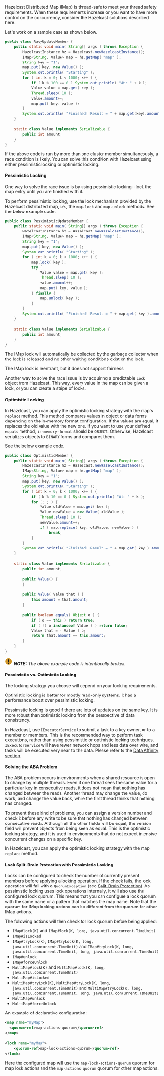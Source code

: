 
Hazelcast Distributed Map (IMap) is thread-safe to meet your thread safety requirements. When these requirements increase or you want to have more control on the concurrency, consider the Hazelcast solutions described here.

Let's work on a sample case as shown below.

```java
public class RacyUpdateMember {
    public static void main( String[] args ) throws Exception {
        HazelcastInstance hz = Hazelcast.newHazelcastInstance();
        IMap<String, Value> map = hz.getMap( "map" );
        String key = "1";
        map.put( key, new Value() );
        System.out.println( "Starting" );
        for ( int k = 0; k < 1000; k++ ) {
            if ( k % 100 == 0 ) System.out.println( "At: " + k );
            Value value = map.get( key );
            Thread.sleep( 10 );
            value.amount++;
            map.put( key, value );
        }
        System.out.println( "Finished! Result = " + map.get(key).amount );
    }

    static class Value implements Serializable {
        public int amount;
    }
}
```

If the above code is run by more than one cluster member simultaneously, a race condition is likely. You can solve this condition with Hazelcast using either pessimistic locking or optimistic locking. 

#### Pessimistic Locking

One way to solve the race issue is by using pessimistic locking--lock the map entry until you are finished with it.

To perform pessimistic locking, use the lock mechanism provided by the Hazelcast distributed map, i.e., the `map.lock` and `map.unlock` methods. See the below example code.

```java
public class PessimisticUpdateMember {
    public static void main( String[] args ) throws Exception {
        HazelcastInstance hz = Hazelcast.newHazelcastInstance();
        IMap<String, Value> map = hz.getMap( "map" );
        String key = "1";
        map.put( key, new Value() );
        System.out.println( "Starting" );
        for ( int k = 0; k < 1000; k++ ) {
            map.lock( key );
            try {
                Value value = map.get( key );
                Thread.sleep( 10 );
                value.amount++;
                map.put( key, value );
            } finally {
                map.unlock( key );
            }
        }
        System.out.println( "Finished! Result = " + map.get( key ).amount );
    }

    static class Value implements Serializable {
        public int amount;
    }
}
```

The IMap lock will automatically be collected by the garbage collector when the lock is released and no other waiting conditions exist on the lock.

The IMap lock is reentrant, but it does not support fairness.

Another way to solve the race issue is by acquiring a predictable `Lock` object from Hazelcast. This way, every value in the map can be given a lock, or you can create a stripe of locks.


#### Optimistic Locking

In Hazelcast, you can apply the optimistic locking strategy with the map's `replace` method. This method compares values in object or data forms depending on the in-memory format configuration. If the values are equal, it replaces the old value with the new one. If you want to use your defined `equals` method, `in-memory-format` should be `OBJECT`. Otherwise, Hazelcast serializes objects to `BINARY` forms and compares them.

See the below example code. 

```java
public class OptimisticMember {
    public static void main( String[] args ) throws Exception {
        HazelcastInstance hz = Hazelcast.newHazelcastInstance();
        IMap<String, Value> map = hz.getMap( "map" );
        String key = "1";
        map.put( key, new Value() );
        System.out.println( "Starting" );
        for ( int k = 0; k < 1000; k++ ) {
            if ( k % 10 == 0 ) System.out.println( "At: " + k );
            for (; ; ) {
                Value oldValue = map.get( key );
                Value newValue = new Value( oldValue );
                Thread.sleep( 10 );
                newValue.amount++;
                if ( map.replace( key, oldValue, newValue ) )
                    break;
            }
        }
        System.out.println( "Finished! Result = " + map.get( key ).amount );
    }

    static class Value implements Serializable {
        public int amount;

        public Value() {
        }

        public Value( Value that ) {
            this.amount = that.amount;
        }

        public boolean equals( Object o ) {
            if ( o == this ) return true;
            if ( !( o instanceof Value ) ) return false;
            Value that = ( Value ) o;
            return that.amount == this.amount;
        }
    }
}
```

![image](../../images/NoteSmall.jpg) ***NOTE:*** *The above example code is intentionally broken.*

#### Pessimistic vs. Optimistic Locking

The locking strategy you choose will depend on your locking requirements.

Optimistic locking is better for mostly read-only systems. It has a performance boost over pessimistic locking.

Pessimistic locking is good if there are lots of updates on the same key. It is more robust than optimistic locking from the perspective of data consistency.

In Hazelcast, use `IExecutorService` to submit a task to a key owner, or to a member or members. This is the recommended way to perform task executions, rather than using pessimistic or optimistic locking techniques. `IExecutorService` will have fewer network hops and less data over wire, and tasks will be executed very near to the data. Please refer to the [Data Affinity section](/19_Performance/00_Data_Affinity.md).

#### Solving the ABA Problem

The ABA problem occurs in environments when a shared resource is open to change by multiple threads. Even if one thread sees the same value for a particular key in consecutive reads, it does not mean that nothing has changed between the reads. Another thread may change the value, do work, and change the value back, while the first thread thinks that nothing has changed.

To prevent these kind of problems, you can assign a version number and check it before any write to be sure that nothing has changed between consecutive reads. Although all the other fields will be equal, the version field will prevent objects from being seen as equal. This is the optimistic locking strategy, and it is used in environments that do not expect intensive concurrent changes on a specific key.

In Hazelcast, you can apply the optimistic locking strategy with the map `replace` method.

#### Lock Split-Brain Protection with Pessimistic Locking

Locks can be configured to check the number of currently present members before applying a locking operation. If the check fails, the lock operation will fail with a `QuorumException` (see [Split-Brain Protection](/24_Network_Partitioning/01_Split_Brain_Protection.md)). As pessimistic locking uses lock operations internally, it will also use the configured lock quorum. This means that you can configure a lock quorum with the same name or a pattern that matches the map name. Note that the quorum for IMap locking actions can be different from the quorum for other IMap actions.  

The following actions will then check for lock quorum before being applied:
 
- `IMap#lock(K)` and `IMap#lock(K, long, java.util.concurrent.TimeUnit)`
- `IMap#isLocked`
- `IMap#tryLock(K)`, `IMap#tryLock(K, long, java.util.concurrent.TimeUnit)` and `IMap#tryLock(K, long, java.util.concurrent.TimeUnit, long, java.util.concurrent.TimeUnit)`
- `IMap#unlock`
- `IMap#forceUnlock`
- `MultiMap#lock(K)` and `MultiMap#lock(K, long, java.util.concurrent.TimeUnit)`
- `MultiMap#isLocked`
- `MultiMap#tryLock(K)`, `MultiMap#tryLock(K, long, java.util.concurrent.TimeUnit)` and `MultiMap#tryLock(K, long, java.util.concurrent.TimeUnit, long, java.util.concurrent.TimeUnit)`
- `MultiMap#unlock`
- `MultiMap#forceUnlock`


An example of declarative configuration:
 
```xml
<map name="myMap">
  <quorum-ref>map-actions-quorum</quorum-ref>
</map>

<lock name="myMap">
    <quorum-ref>map-lock-actions-quorum</quorum-ref>
</lock>
```

Here the configured map will use the `map-lock-actions-quorum` quorum for map lock actions and the `map-actions-quorum` quorum for other map actions.

